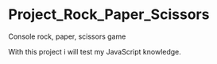 # Project_Rock_Paper_Scissors

Console rock, paper, scissors game

With this project i will test my JavaScript knowledge.

